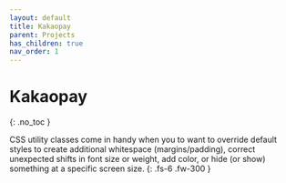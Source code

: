 ```yaml
---
layout: default
title: Kakaopay
parent: Projects
has_children: true
nav_order: 1
---
```


# Kakaopay
{: .no_toc }

CSS utility classes come in handy when you to want to override default styles to create additional whitespace (margins/padding), correct unexpected shifts in font size or weight, add color, or hide (or show) something at a specific screen size.
{: .fs-6 .fw-300 }